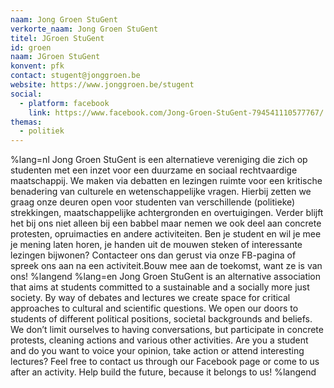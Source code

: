 ```yaml
---
naam: Jong Groen StuGent
verkorte_naam: Jong Groen StuGent
titel: JGroen StuGent
id: groen
naam: JGroen StuGent
konvent: pfk
contact: stugent@jonggroen.be
website: https://www.jonggroen.be/stugent
social:
  - platform: facebook
    link: https://www.facebook.com/Jong-Groen-StuGent-794541110577767/
themas:
  - politiek
---
```


%lang=nl 
Jong Groen StuGent is een alternatieve vereniging die zich op studenten met een inzet voor een duurzame en sociaal rechtvaardige maatschappij. We maken via debatten en lezingen ruimte voor een kritische benadering van culturele en wetenschappelijke vragen.
Hierbij zetten we graag onze deuren open voor studenten van verschillende (politieke) strekkingen, maatschappelijke achtergronden en overtuigingen.
Verder blijft het bij ons niet alleen bij een babbel maar nemen we ook deel aan concrete protesten, opruimacties en andere activiteiten.
Ben je student en wil je mee je mening laten horen, je handen uit de mouwen steken of interessante lezingen bijwonen? Contacteer ons dan gerust via onze FB-pagina of spreek ons aan na een activiteit.Bouw mee aan de toekomst, want ze is van ons! 
%langend 
%lang=en 
Jong Groen StuGent is an alternative association that aims at students committed to a sustainable and a socially more just society. By way of debates and lectures we create space for critical approaches to cultural and scientific questions. We open our doors to students of different political positions, societal backgrounds and beliefs. We don’t limit ourselves to having conversations, but participate in concrete protests, cleaning actions and various other activities. Are you a student and do you want to voice your opinion, take action or attend interesting lectures? Feel free to contact us through our Facebook page or come to us after an activity. Help build the future, because it belongs to us! 
%langend
